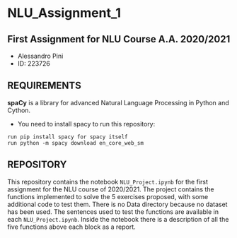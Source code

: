 # NLU_Assignment_1

## First Assignment for NLU Course A.A. 2020/2021

- Alessandro Pini
- ID: 223726

## REQUIREMENTS

**spaCy** is a library for advanced Natural Language Processing in Python and Cython.
* You need to install spacy to run this repository:

```
run pip install spacy for spacy itself
run python -m spacy download en_core_web_sm
```

## REPOSITORY

This repository contains the notebook ```NLU_Project.ipynb``` for the first assignment for the NLU course of 2020/2021. The project contains the functions implemented to solve the 5 exercises proposed, with some additional code to test them. There is no Data directory because no dataset has been used. The sentences used to test the functions are available in each ```NLU_Project.ipynb```. Inside the notebook there is a description of all the five functions above each block as a report.

